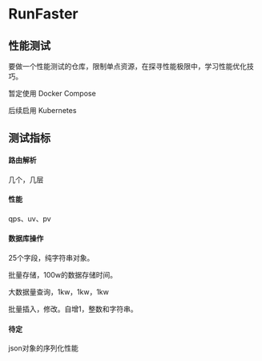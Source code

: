 # RunFaster

## 性能测试

要做一个性能测试的仓库，限制单点资源，在探寻性能极限中，学习性能优化技巧。

暂定使用 Docker Compose

后续启用 Kubernetes

## 测试指标

#### 路由解析

几个，几层

#### 性能

qps、uv、pv

#### 数据库操作

25个字段，纯字符串对象。

批量存储，100w的数据存储时间。

大数据量查询，1kw，1kw，1kw

批量插入，修改。自增1，整数和字符串。

#### 待定

json对象的序列化性能